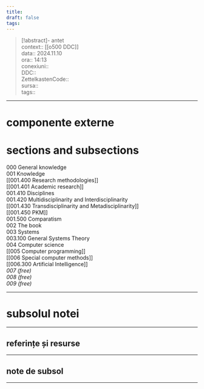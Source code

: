 ```yaml
---
title: 
draft: false
tags:
---
```

> [!abstract]- antet  
> context:: [[o500 DDC]]  
> data:: 2024.11.10  
> ora:: 14:13  
> conexiuni::  
> DDC::  
> ZettelkastenCode::  
> sursa::  
> tags::  


---

# componente externe


# sections and subsections
  
000 General knowledge  
001 Knowledge  
[[001.400 Research methodologies]]  
[[001.401 Academic research]]  
001.410 Disciplines  
001.420 Multidisciplinarity and Interdisciplinarity  
[[001.430 Transdisciplinarity and Metadisciplinarity]]  
[[001.450 PKM]]  
001.500 Comparatism  
002 The book  
003 Systems  
003.100 General Systems Theory  
004 Computer science  
[[005 Computer programming]]  
[[006 Special computer methods]]  
[[006.300 Artificial Intelligence]]  
*007 (free)  
008 (free)  
009 (free)*  
  

---  
# subsolul notei  
---  
## referințe și resurse

  
---  
## note de subsol  
---  
  

